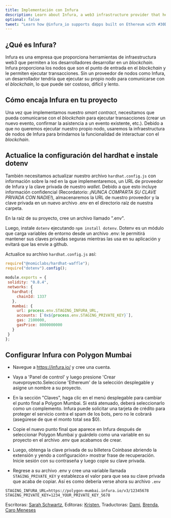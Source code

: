 ```yaml
---
title: Implementación con Infura
description: Learn about Infura, a web3 infrastructure provider that helps developers to build apps on Ethereum without having to manage their own blockchain nodes.
optional: false
tweet: "Learn how @infura_io supports dapps built on Ethereum with #30DaysofWeb3 @womenbuildweb3 💪"
---
```


## ¿Qué es Infura?

Infura es una empresa que proporciona herramientas de infraestructura web3 que permiten a los desarrolladores desarrollar en un *blockchain*. Infura proporciona los nodos que son el punto de entrada en el *blockchain* y le permiten ejecutar transacciones. Sin un proveedor de nodos como Infura, un desarrollador tendría que ejecutar su propio nodo para comunicarse con el *blockchain*, lo que puede ser costoso, difícil y lento.

## Cómo encaja Infura en tu proyecto
Una vez que implementamos nuestro *smart contract*, necesitamos que pueda comunicarse con el *blockchain* para ejecutar transacciones (crear un nuevo evento, confirmar la asistencia a un evento existente, etc.). Debido a que no queremos ejecutar nuestro propio nodo, usaremos la infraestructura de nodos de Infura para brindarnos la funcionalidad de interactuar con el *blockchain*.

## Actualice la configuración del hardhat e instale dotenv

También necesitamos actualizar nuestro archivo `hardhat.config.js` con información sobre la red en la que implementaremos, un URL de proveedor de Infura y la clave privada de nuestro *wallet*. Debido a que esto incluye información confidencial (Recordatorio: *¡NUNCA COMPARTA SU CLAVE PRIVADA CON NADIE!*), almacenaremos la URL de nuestro proveedor y la clave privada en un nuevo archivo .env en el directorio raíz de nuestra carpeta.

En la raíz de su proyecto, cree un archivo llamado ".env".

Luego, instale `dotenv` ejecutando `npm install dotenv`. Dotenv es un módulo que carga variables de entorno desde un archivo .env: le permitirá mantener sus claves privadas seguras mientras las usa en su aplicación y evitará que las envíe a github.

Actualice su archivo `hardhat.config.js` así:

```javascript
require("@nomiclabs/hardhat-waffle");
require("dotenv").config();
 
module.exports = {
 solidity: "0.8.4",
 networks: {
   hardhat:{
     chainId: 1337
   },
   mumbai: {
     url: process.env.STAGING_INFURA_URL,
     accounts: [`0x${process.env.STAGING_PRIVATE_KEY}`],
     gas: 2100000,
     gasPrice: 8000000000
   }
 }
};

```

## Configurar Infura con Polygon Mumbai
- Navegue a https://infura.io/ y cree una cuenta.
- Vaya a 'Panel de control' y luego presione 'Crear nuevproyecto.Seleccione 'Ethereum' de la selección desplegable y asigne un nombre a su proyecto.

- En la sección "Claves", haga clic en el menú desplegable para cambiar el punto final a Polygon Mumbai.
Si está atenuado, deberá seleccionarlo como un complemento. Infura puede solicitar una tarjeta de crédito para proteger el servicio contra el spam de los bots, pero no le cobrará (asegúrese de que el monto total sea $0).

- Copie el nuevo punto final que aparece en Infura después de seleccionar Polygon Mumbai y guárdelo como una variable en su proyecto en el archivo .env que acabamos de crear.

- Luego, obtenga la clave privada de su billetera Coinbase abriendo la extensión y yendo a configuración> mostrar frase de recuperación. Inicie sesión con su contraseña y luego copie su clave privada.

- Regrese a su archivo .env y cree una variable llamada `STAGING_PRIVATE_KEY` y establezca el valor para que sea su clave privada que acaba de copiar. Así es como debería verse ahora su archivo `.env`

```
STAGING_INFURA_URL=https://polygon-mumbai.infura.io/v3/12345678
STAGING_PRIVATE_KEY=1234_YOUR_PRIVATE_KEY_5678
```

Escritoras: [Sarah Schwartz](https://twitter.com/schwartzswartz),
Editoras: [Kristen](https://twitter.com/cuddleofdeath),
Traductoras: [Dami](https://twitter.com/dakitidami), [Brenda](https://twitter.com/engineerbrenda), [Caro Meneses](https://twitter.com/carmedinat)